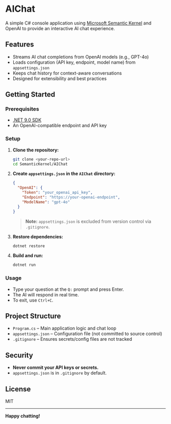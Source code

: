 # AIChat

A simple C# console application using [Microsoft Semantic Kernel](https://github.com/microsoft/semantic-kernel) and OpenAI to provide an interactive AI chat experience.

## Features

- Streams AI chat completions from OpenAI models (e.g., GPT-4o)
- Loads configuration (API key, endpoint, model name) from `appsettings.json`
- Keeps chat history for context-aware conversations
- Designed for extensibility and best practices

## Getting Started

### Prerequisites

- [.NET 9.0 SDK](https://dotnet.microsoft.com/download)
- An OpenAI-compatible endpoint and API key

### Setup

1. **Clone the repository:**
   ```sh
   git clone <your-repo-url>
   cd SemanticKernel/AIChat
   ```

2. **Create `appsettings.json` in the `AIChat` directory:**
   ```json
   {
     "OpenAI": {
       "Token": "your_openai_api_key",
       "Endpoint": "https://your-openai-endpoint",
       "ModelName": "gpt-4o"
     }
   }
   ```
   > **Note:** `appsettings.json` is excluded from version control via `.gitignore`.

3. **Restore dependencies:**
   ```sh
   dotnet restore
   ```

4. **Build and run:**
   ```sh
   dotnet run
   ```

### Usage

- Type your question at the `Q:` prompt and press Enter.
- The AI will respond in real time.
- To exit, use `Ctrl+C`.

## Project Structure

- `Program.cs` – Main application logic and chat loop
- `appsettings.json` – Configuration file (not committed to source control)
- `.gitignore` – Ensures secrets/config files are not tracked

## Security

- **Never commit your API keys or secrets.**
- `appsettings.json` is in `.gitignore` by default.

## License

MIT

---

**Happy chatting!**